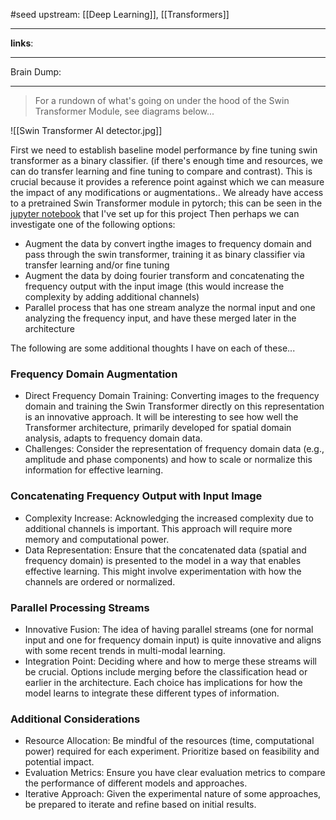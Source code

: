 #seed 
upstream: [[Deep Learning]], [[Transformers]]

---

**links**: 

---

Brain Dump: 

--- 





>For a rundown of what's going on under the hood of the Swin Transformer Module, see diagrams below... 
>
![[Swin Transformer AI detector.jpg]]


First we need to establish baseline model performance by fine tuning swin transformer as a binary classifier. (if there's enough time and resources, we can do transfer learning and fine tuning to compare and contrast). This is crucial because it provides a reference point against which we can measure the impact of any modifications or augmentations.. We already have access to a pretrained Swin Transformer module in pytorch; this can be seen in the [jupyter notebook](https://colab.research.google.com/drive/1jNCaFkBiTaylSZqTZOnnYP3o_alrhpaD?usp=sharing) that I've set up for this project Then perhaps we can investigate one of the following options: 
  
- Augment the data by convert ingthe images to frequency domain and pass through the swin transformer, training it as binary classifier via transfer learning and/or fine tuning 
- Augment the data by doing fourier transform and concatenating the frequency output with the input image (this would increase the complexity by adding additional channels)
- Parallel process that has one stream analyze the normal input and one analyzing the frequency input, and have these merged later in the architecture 

The following are some additional thoughts I have on each of these... 

### Frequency Domain Augmentation

- Direct Frequency Domain Training: Converting images to the frequency domain and training the Swin Transformer directly on this representation is an innovative approach. It will be interesting to see how well the Transformer architecture, primarily developed for spatial domain analysis, adapts to frequency domain data.
- Challenges: Consider the representation of frequency domain data (e.g., amplitude and phase components) and how to scale or normalize this information for effective learning.

### Concatenating Frequency Output with Input Image

- Complexity Increase: Acknowledging the increased complexity due to additional channels is important. This approach will require more memory and computational power.
- Data Representation: Ensure that the concatenated data (spatial and frequency domain) is presented to the model in a way that enables effective learning. This might involve experimentation with how the channels are ordered or normalized.

### Parallel Processing Streams

- Innovative Fusion: The idea of having parallel streams (one for normal input and one for frequency domain input) is quite innovative and aligns with some recent trends in multi-modal learning.
- Integration Point: Deciding where and how to merge these streams will be crucial. Options include merging before the classification head or earlier in the architecture. Each choice has implications for how the model learns to integrate these different types of information.

### Additional Considerations

- Resource Allocation: Be mindful of the resources (time, computational power) required for each experiment. Prioritize based on feasibility and potential impact.
- Evaluation Metrics: Ensure you have clear evaluation metrics to compare the performance of different models and approaches.
- Iterative Approach: Given the experimental nature of some approaches, be prepared to iterate and refine based on initial results.